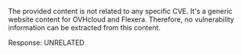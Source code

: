 The provided content is not related to any specific CVE. It's a generic website content for OVHcloud and Flexera. Therefore, no vulnerability information can be extracted from this content.

Response: UNRELATED